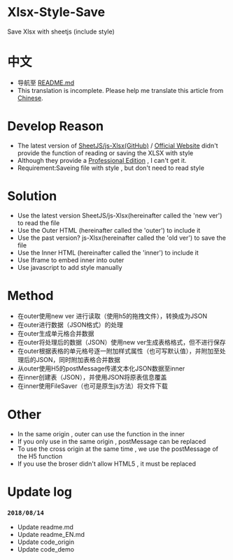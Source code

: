 # Xlsx-Style-Save
Save Xlsx with sheetjs (include style)

# 中文
* 导航至 [README.md](./README.md)
* This translation is incomplete. Please help me translate this article from [Chinese](./README.md).

# Develop Reason
* The latest version of [SheetJS/js-Xlsx(GitHub)](https://github.com/SheetJS/js-xlsx) / [Official Website](https://sheetjs.com/) didn't provide the function of reading or saving the XLSX with style
* Although they provide a [Professional Edition](https://sheetjs.com/pro) , I can't get it.
* Requirement:Saveing file with style , but don't need to read style

# Solution
* Use the latest version SheetJS/js-Xlsx(hereinafter called the 'new ver') to read the file
* Use the Outer HTML (hereinafter called the 'outer') to include it
* Use the past version? js-Xlsx(hereinafter called the 'old ver') to save the file
* Use the Inner HTML (hereinafter called the 'inner') to include it
* Use Iframe to embed inner into outer
* Use javascript to add style manually
 
# Method
* 在outer使用new ver 进行读取（使用h5的拖拽文件），转换成为JSON
* 在outer进行数据（JSON格式）的处理
* 在outer生成单元格合并数据
* 在outer将处理后的数据（JSON）使用new ver生成表格格式，但不进行保存
* 在outer根据表格的单元格号逐一附加样式属性（也可写默认值），并附加至处理后的JSON，同时附加表格合并数据
* 从outer使用H5的postMessage传递文本化JSON数据至inner
* 在inner创建表（JSON），并使用JSON将原表信息覆盖
* 在inner使用FileSaver（也可是原生js方法）将文件下载
 
# Other
* In the same origin , outer can use the function in the inner
* If you only use in the same origin , postMessage can be replaced
* To use the cross origin at the same time , we use the postMessage of the H5 function
* If you use the broser didn't allow HTML5 , it must be replaced

# Update log
### `2018/08/14`
* Update readme.md
* Update readme_EN.md
* Update code_origin
* Update code_demo

